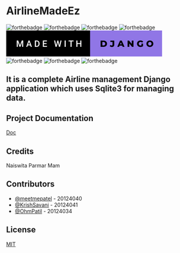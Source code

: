 # AirlineMadeEz

![forthebadge](https://forthebadge.com/images/badges/built-by-developers.svg)
![forthebadge](https://forthebadge.com/images/badges/built-with-love.svg)
![forthebadge](https://forthebadge.com/images/badges/for-you.svg)
![forthebadge](https://forthebadge.com/images/badges/made-with-python.svg)
![forthebadge](/airline/badge/made-with-django.svg)
![forthebadge](https://forthebadge.com/images/badges/uses-css.svg)
![forthebadge](https://forthebadge.com/images/badges/uses-git.svg)
![forthebadge](https://forthebadge.com/images/badges/validated-html5.svg)

## It is a complete Airline management Django application which uses Sqlite3 for managing data.
## Project Documentation
[Doc](https://drive.google.com/file/d/1LI1tlAhyHCK7XpyFsqTomQ74lN7hIfWs/view?usp=sharing)
## Credits
Naiswita Parmar Mam

## Contributors
- [@meetmepatel](https://github.com/meetmepatel) - 20124040
- [@KrishSavani](https://github.com/KrishSavani) - 20124041
- [@OhmPatil](https://github.com/OhmPatil) - 20124034

## License
[MIT](./LICENSE)
